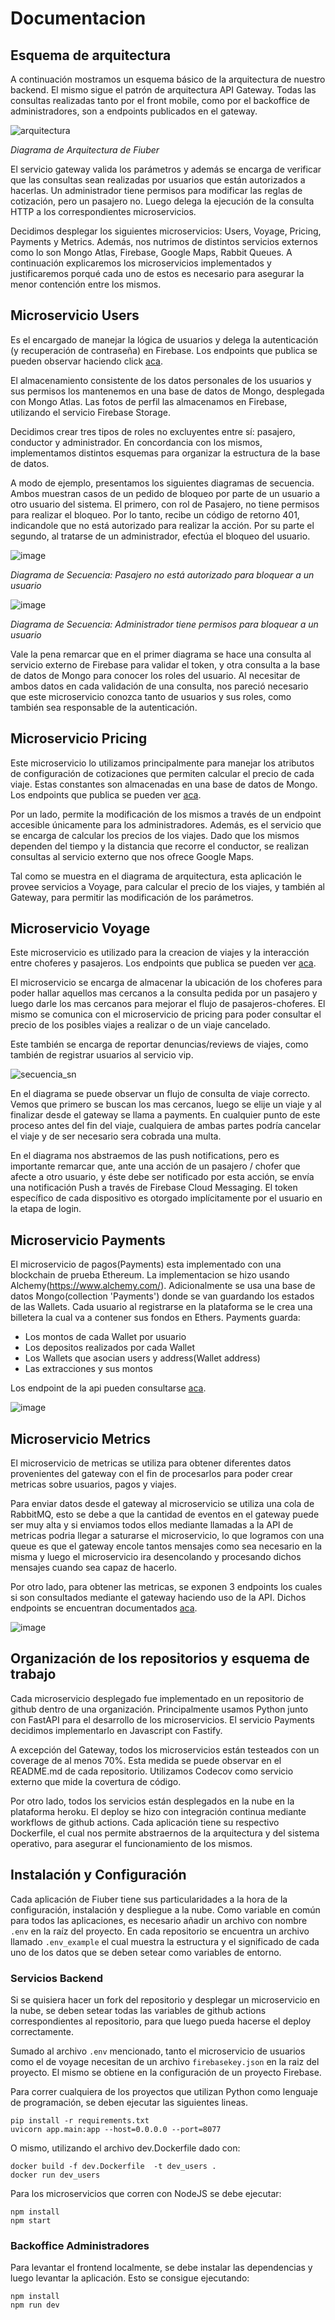 # Documentacion

## Esquema de arquitectura

A continuación mostramos un esquema básico de la arquitectura de nuestro backend. El mismo sigue el patrón de arquitectura API Gateway. Todas las consultas realizadas tanto por el front mobile, como por el backoffice de administradores, son a endpoints publicados en el gateway. 

![arquitectura](https://user-images.githubusercontent.com/71950097/207928001-083df2cc-b502-4f67-a70f-75ca315ca264.png)

*Diagrama de Arquitectura de Fiuber*


El servicio gateway valida los parámetros y además se encarga de verificar que las consultas sean realizadas por usuarios que están autorizados a hacerlas. Un administrador tiene permisos para modificar las reglas de cotización, pero un pasajero no. Luego delega la ejecución de la consulta HTTP a los correspondientes microservicios. 

Decidimos desplegar los siguientes microservicios: Users, Voyage, Pricing, Payments y Metrics. Además, nos nutrimos de distintos servicios externos como lo son Mongo Atlas, Firebase, Google Maps, Rabbit Queues. A continuación explicaremos los microservicios implementados y justificaremos porqué cada uno de estos es necesario para asegurar la menor contención entre los mismos.



## Microservicio Users
Es el encargado de manejar la lógica de usuarios y delega la autenticación (y recuperación de contraseña) en Firebase. Los endpoints que publica se pueden observar haciendo click [aca](https://fiuber-users-new.herokuapp.com/docs "Documentación Usuarios OpenAPI").

El almacenamiento consistente de los datos personales de los usuarios y sus permisos los mantenemos en una base de datos de Mongo, desplegada con Mongo Atlas. Las fotos de perfil las almacenamos en Firebase, utilizando el servicio Firebase Storage.

Decidimos crear tres tipos de roles no excluyentes entre sí: pasajero, conductor y administrador. En concordancia con los mismos, implementamos distintos esquemas para organizar la estructura de la base de datos.

A modo de ejemplo, presentamos los siguientes diagramas de secuencia. Ambos muestran casos de un pedido de bloqueo por parte de un usuario a otro usuario del sistema. El primero, con rol de Pasajero, no tiene permisos para realizar el bloqueo. Por lo tanto, recibe un código de retorno 401, indicandole que no está autorizado para realizar la acción. Por su parte el segundo, al tratarse de un administrador, efectúa el bloqueo del usuario.


![image](https://user-images.githubusercontent.com/65830097/207720756-befae9e0-8d45-4d14-852e-fa60aa3d7316.png)

*Diagrama de Secuencia: Pasajero no está autorizado para bloquear a un usuario*


![image](https://user-images.githubusercontent.com/65830097/207719047-a2963331-2415-4157-a10b-0546adeb4dab.png)

*Diagrama de Secuencia: Administrador tiene permisos para bloquear a un usuario*


Vale la pena remarcar que en el primer diagrama se hace una consulta al servicio externo de Firebase para validar el token, y otra consulta a la base de datos de Mongo para conocer los roles del usuario. Al necesitar de ambos datos en cada validación de una consulta, nos pareció necesario que este microservicio conozca tanto de usuarios y sus roles, como también sea responsable de la autenticación.  


## Microservicio Pricing
Este microservicio lo utilizamos principalmente para manejar los atributos de configuración de cotizaciones que permiten calcular el precio de cada viaje. Estas constantes son almacenadas en una base de datos de Mongo. Los endpoints que publica se pueden ver [aca](https://fiuber-pricing-new.herokuapp.com/docs "Documentación Cotización OpenAPI"). 

Por un lado, permite la modificación de los mismos a través de un endpoint accesible únicamente para los administradores. Además, es el servicio que se encarga de calcular los precios de los viajes. Dado que los mismos dependen del tiempo y la distancia que recorre el conductor, se realizan consultas al servicio externo que nos ofrece Google Maps.  

Tal como se muestra en el diagrama de arquitectura, esta aplicación le provee servicios a Voyage, para calcular el precio de los viajes, y también al Gateway, para permitir las modificación de los parámetros.


## Microservicio Voyage
Este microservicio es utilizado para la creacion de viajes y la interacción entre choferes y pasajeros. Los endpoints que publica se pueden ver [aca](https://fiuber-voyage-new.herokuapp.com/docs "Documentación Voyage OpenAPI"). 

El microservicio se encarga de almacenar la ubicación de los choferes para poder hallar aquellos mas cercanos a la consulta pedida por un pasajero y luego darle los mas cercanos para mejorar el flujo de pasajeros-choferes. El mismo se comunica con el microservicio de pricing para poder consultar el precio de los posibles viajes a realizar o de un viaje cancelado.

Este también se encarga de reportar denuncias/reviews de viajes, como también de registrar usuarios al servicio vip.

![secuencia_sn](https://user-images.githubusercontent.com/71950097/207716377-5d29a7de-1f28-4dbb-b590-3abfeca0e41a.png)

En el diagrama se puede observar un flujo de consulta de viaje correcto. Vemos que primero se buscan los mas cercanos, luego se elije un viaje y al finalizar desde el gateway se llama a payments. En cualquier punto de este proceso antes del fin del viaje, cualquiera de ambas partes podría cancelar el viaje y de ser necesario sera cobrada una multa.

En el diagrama nos abstraemos de las push notifications, pero es importante remarcar que, ante una acción de un pasajero / chofer que afecte a otro usuario, y éste debe ser notificado por esta acción, se envía una notificación Push a través de Firebase Cloud Messaging. El token específico de cada dispositivo es otorgado implícitamente por el usuario en la etapa de login.

## Microservicio Payments
El microservicio de pagos(Payments) esta implementado con una blockchain de prueba Ethereum. La implementacion se hizo usando Alchemy(https://www.alchemy.com/). Adicionalmente se usa una base de datos Mongo(collection 'Payments') donde se van guardando los estados de las Wallets.
Cada usuario al registrarse en la plataforma se le crea una billetera la cual va a contener sus fondos en Ethers.
Payments guarda:
  * Los montos de cada Wallet por usuario
  * Los depositos realizados por cada Wallet
  * Los Wallets que asocian users y address(Wallet address)
  * Las extracciones y sus montos

Los endpoint de la api pueden consultarse [aca](https://github.com/Taller-2-Tyrions/fiuber-payments#readme "Documentación Payments OpenAPI").

![image](https://user-images.githubusercontent.com/65830097/207961593-d31f22b1-c364-42b7-be78-493504abcd45.png)


## Microservicio Metrics
El microservicio de metricas se utiliza para obtener diferentes datos provenientes del gateway con el fin de procesarlos para poder crear metricas sobre usuarios, pagos y viajes.

Para enviar datos desde el gateway al microservicio se utiliza una cola de RabbitMQ, esto se debe a que la cantidad de eventos en el gateway puede ser muy alta y si enviamos todos ellos mediante llamadas a la API de metricas podria llegar a saturarse el microservicio, lo que logramos con una queue es que el gateway encole tantos mensajes como sea necesario en la misma y luego el microservicio ira desencolando y procesando dichos mensajes cuando sea capaz de hacerlo.

Por otro lado, para obtener las metricas, se exponen 3 endpoints los cuales si son consultados mediante el gateway haciendo uso de la API. Dichos endpoints se encuentran documentados [aca](https://fiuber-metrics-new.herokuapp.com/docs "Documentación Metricas OpenAPI").

![image](https://user-images.githubusercontent.com/74473002/207731178-33ccc151-48e7-40d6-8bac-de28b19502ba.png)




## Organización de los repositorios y esquema de trabajo

Cada microservicio desplegado fue implementado en un repositorio de github dentro de una organización. Principalmente usamos Python junto con FastAPI para el desarrollo de los microservicios. El servicio Payments decidimos implementarlo en Javascript con Fastify.

A excepción del Gateway, todos los microservicios están testeados con un coverage de al menos 70%. Esta medida se puede observar en el README.md de cada repositorio. Utilizamos Codecov como servicio externo que mide la covertura de código.

Por otro lado, todos los servicios están desplegados en la nube en la plataforma heroku. El deploy se hizo con integración continua mediante workflows de github actions. Cada aplicación tiene su respectivo Dockerfile, el cual nos permite abstraernos de la arquitectura y del sistema operativo, para asegurar el funcionamiento de los mismos.



## Instalación y Configuración

Cada aplicación de Fiuber tiene sus particularidades a la hora de la configuración, instalación y despliegue a la nube. Como variable en común para todos las aplicaciones, es necesario añadir un archivo con nombre `.env` en la raíz del proyecto. En cada repositorio se encuentra un archivo llamado `.env_example` el cual muestra la estructura y el significado de cada uno de los datos que se deben setear como variables de entorno.

### Servicios Backend

Si se quisiera hacer un fork del repositorio y desplegar un microservicio en la nube, se deben setear todas las variables de github actions correspondientes al repositorio, para que luego pueda hacerse el deploy correctamente. 

Sumado al archivo `.env` mencionado, tanto el microservicio de usuarios como el de voyage necesitan de un archivo `firebasekey.json` en la raiz del proyecto. El mismo se obtiene en la configuración de un proyecto Firebase.

Para correr cualquiera de los proyectos que utilizan Python como lenguaje de programación, se deben ejecutar las siguientes lineas. 

```shell
pip install -r requirements.txt
uvicorn app.main:app --host=0.0.0.0 --port=8077
``` 

O mismo, utilizando el archivo dev.Dockerfile dado con:

```shell
docker build -f dev.Dockerfile  -t dev_users .
docker run dev_users
```

Para los microservicios que corren con NodeJS se debe ejecutar:

```shell
npm install
npm start
```


### Backoffice Administradores
Para levantar el frontend localmente, se debe instalar las dependencias y luego levantar la aplicación. Esto se consigue ejecutando:

```shell
npm install
npm run dev
```

